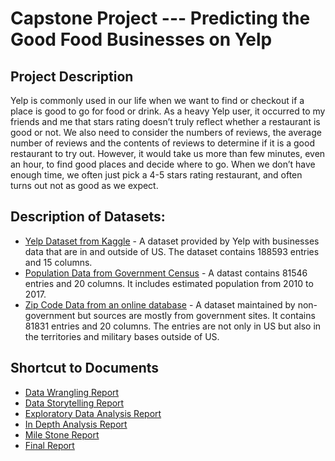 # Capstone Project --- Predicting the Good Food Businesses on Yelp

## Project Description
Yelp is commonly used in our life when we want to find or checkout if a place is good to go for food or drink. As a heavy Yelp user, it occurred to my friends and me that stars rating doesn’t truly reflect whether a restaurant is good or not. We also need to consider the numbers of reviews, the average number of reviews and the contents of reviews to determine if it is a good restaurant to try out. However, it would take us more than few minutes, even an hour, to find good places and decide where to go. When we don’t have enough time, we often just pick a 4-5 stars rating restaurant, and often turns out not as good as we expect.

## Description of Datasets:
* [Yelp Dataset from Kaggle](https://www.kaggle.com/yelp-dataset/yelp-dataset#yelp_academic_dataset_business.json) - A dataset provided by Yelp with businesses data that are in and outside of US. The dataset contains 188593 entries and 15 columns.
* [Population Data from Government Census](https://www.census.gov/data/tables/2017/demo/popest/total-cities-and-towns.html) - A datast contains 81546 entries and 20 columns. It includes estimated population from 2010 to 2017.
* [Zip Code Data from an online database](http://federalgovernmentzipcodes.us/) - A dataset maintained by non-government but sources are mostly from government sites. It contains 81831 entries and 20 columns. The entries are not only in US but also in the territories and military bases outside of US.

## Shortcut to Documents
* [Data Wrangling Report](https://github.com/PenguinSu/SpringboardDS/blob/master/Capstone_Project_Yelp/Documents/Data_Wrangling_Report.pdf)
* [Data Storytelling Report](https://github.com/PenguinSu/SpringboardDS/blob/master/Capstone_Project_Yelp/Documents/Data_Storytelling_Report.pdf)
* [Exploratory Data Analysis Report](https://github.com/PenguinSu/SpringboardDS/blob/master/Capstone_Project_Yelp/Documents/Exploratory_Data_Analysis_Report.pdf)
* [In Depth Analysis Report](https://github.com/PenguinSu/SpringboardDS/blob/master/Capstone_Project_Yelp/Documents/In_Depth_Analysis_Report.pdf)
* [Mile Stone Report](https://github.com/PenguinSu/SpringboardDS/blob/master/Capstone_Project_Yelp/Documents/Milestone_Report.pdf)
* [Final Report](https://github.com/PenguinSu/SpringboardDS/blob/master/Capstone_Project_Yelp/Documents/Final_Report.pdf)
